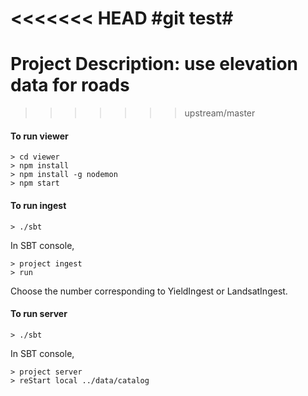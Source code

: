 <<<<<<< HEAD
#git test#
=======
# Project Description: use elevation data for roads
>>>>>>> upstream/master
#### To run viewer

```console
> cd viewer
> npm install
> npm install -g nodemon
> npm start
```

#### To run ingest

```console
> ./sbt
```

In SBT console,
```console
> project ingest
> run
```

Choose the number corresponding to YieldIngest or LandsatIngest.

#### To run server

```console
> ./sbt
```


In SBT console,
```console
> project server
> reStart local ../data/catalog
```

